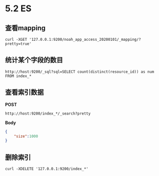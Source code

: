 # 5.2 ES

## 查看mapping

```shell
curl -XGET '127.0.0.1:9200/noah_app_access_20200101/_mapping/?pretty=true'
```

## 统计某个字段的数目

```url
http://host:9200/_sql?sql=SELECT count(distinct(resource_id)) as num FROM index_*
```

## 查看索引数据

**POST** 

```url
http://host:9200/index_*/_search?pretty
```

**Body**

```json
{
	"size":1000
}
```

## 删除索引

```shell
curl -XDELETE '127.0.0.1:9200/index_*'
```

